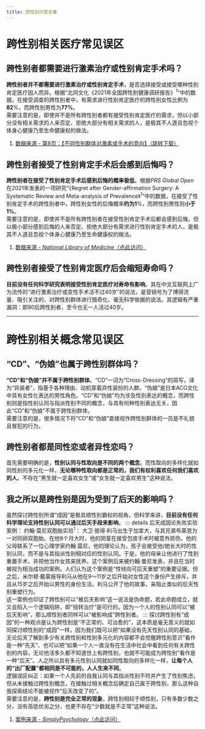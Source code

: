 ```yaml
---
title: 跨性别问答合集
---
```

# 跨性别相关医疗常见误区
## 跨性别者都需要进行激素治疗或性别肯定手术吗？
**跨性别者并不都需要进行激素治疗或性别肯定手术**，是否选择接受或接受哪种性别肯定医疗因人而异。根据“北同文化《2021年全国跨性别健康调研报告》<sup>1</sup>”中的数据，在接受调查的跨性别者中，有需求进行性别肯定医疗的跨性别女性比例为**82**%，而跨性别男性为**77%**。  
需要注意的是，即使并不是所有跨性别者都有接受性别肯定医疗的需求，但以小部分没有相关需求的人来否定、拒绝大部分有相关需求的人，是极其不人道且忽视个体身心健康乃至生命健康权的做法。
1. [数据来源 - 第8页：【不同性别群体对激素或手术的意向】（跳转下载）](/document/research.html#北同文化《2021全国跨性别健康调研报告》-勘误版)
## 跨性别者接受了性别肯定手术后会感到后悔吗？
**跨性别者在接受了性别肯定手术后感到后悔的概率极低**。根据*PRS Global Open*在2021年发表的一项研究“《Regret after Gender-affirmation Surgery:
A Systematic Review and Meta-analysis of Prevalence》<sup>1</sup>”中的数据，在接受了性别肯定手术的跨性别者中，跨性别女性的后悔概率**约为1**%，而跨性别男性则**小于1%**。  
需要注意的是，即使并不是所有跨性别者在接受性别肯定手术后都会感到后悔，但以极小部分感到后悔的人来否定、拒绝大部分有需求进行性别肯定手术的人，是极其不人道且忽视个体身心健康乃至生命健康权的做法。
1. [数据来源 - *National Library of Medicine*（点此访问）](https://www.ncbi.nlm.nih.gov/pmc/articles/PMC8099405/)
## 跨性别者接受了性别肯定医疗后会缩短寿命吗？
**目前没有任何科学研究表明接受性别肯定医疗对寿命有影响**。其在中文互联网上广为流传的“进行激素治疗或变性手术活不过40岁”的说法，是营销号为了博得流量、吸引关注的，对跨性别群体进行猎奇化、毫无科学依据的说法。其逻辑有严重漏洞：即90后跨性别者，至今也无一人活过40岁。

---
# 跨性别相关概念常见误区
## “CD”、“伪娘”也属于跨性别群体吗？
**“CD”和“伪娘”并不属于跨性别群体**。“CD”一词为“Cross-Dressing”的简写，译为“异装者”，指基于各种理由、动机穿着异性装扮的人群。“伪娘”是日本ACG文化中具有女性化表达的男性角色。“CD”和“伪娘”均为涉及性别表达的概念，而跨性别则是指性别认同与指派性别不同的概念，与具有何种性别表达无关，因此“CD”和“伪娘”不属于跨性别群体。  
需要注意的是，很多情况下将“CD”和“伪娘”直接视作跨性别群体的一员是不礼貌且冒犯的行为。
## 跨性别者都是同性恋或者异性恋吗？
首先需要明确的是，**性别认同与性取向是不同的两个概念**。而性取向的多样化就如同性别的多元化一样，**无论哪种性取向都是正常的，我们有权利喜欢任何我们喜欢的人**。不存在“男生就一定喜欢女生”或“女生就一定喜欢男生”这种说法。
## 我之所以是跨性别是因为受到了后天的影响吗？
虽然探讨跨性别所谓“成因”是极具顺性别霸权的视角，但科学来讲，**目前没有任何科学理论支持性别认同可以通过后天手段来影响**。
::: details 后天成因论失败实验案例：
约翰·莫尼双胞胎实验<sup>1</sup>：
大卫·彼得·利马出生于加拿大，与其兄弟布莱恩为一对同卵双胞胎。在他8个月大时，他的阴茎在接受包皮手术时被意外损伤。他的父母联系了一位心理学家约翰·莫尼，他的理论认为，孩子会接受他/她长大时的性别认同，而不是与其指派性别相对应的性别认同。于是，他的母亲让他进行了性别重置手术，并把他当作女孩来抚养。这个案例后来被约翰·曼尼发表，并且在当时被视为相当成功的案例。人们认为这个案例是“性倾向可后天重塑”的重要证据。但之后，米尔顿·戴蒙报导利马从他在9～11岁之后开始对女性这个身份产生排斥，并且从15岁之后开始以男性的身份生活。利马公开了他的故事，来阻止类似的后天性别重塑行为。  
这一案例也印证了跨性别可以“被后天影响”这一说法是伪命题，若此命题成立，就又会陷入一个逻辑陷阱，即“扭转治疗”是可行的，因为一个人的性别认同可以“被后天影响”，那么顺性别者同样可以“被影响成”跨性别者。
::: 
探讨跨性别有“成因”的一种观点是认为跨性别是“不正常的、可治愈的”，这本质是毫无意义的就如同探讨顺性别的“成因”一样，因为我们既可以把“如果没有先天性别认同的基础，无论后天了解到多少有关跨性别和性别多元化的内容都不会觉醒跨性别意识”看作是一种“先天”、也可以把“如果一个人一直没有在生活中社会中看到任何有关跨性别的内容，无论他活多久都不知道世上有跨性别，也就不可能成为跨性别”看作是一种“后天”。人之所以具有多元性别认同就如同性取向的多样化一样，**让每个人的“出厂配置”都相同是不可能的，人人生来不同**。  
逻辑误区纠正：如果一个人先前的自我认同与其指派性别不符并产生了性别焦虑，但从未接触过跨性别概念，在接触过相关概念后确定自己属于跨性别，那么这种自我探索结论不能被视作“后天改变了的”。  
需要注意的是，**跨性别是完全正常的现象**，跨性别相较于顺性别，只有多数少数之分，没有高低优劣之分，也更不存在“少数就是不正常”这种说法。
1. [案例来源 - *SimplyPsychology*（点此访问）](https://www.simplypsychology.org/david-reimer.html)